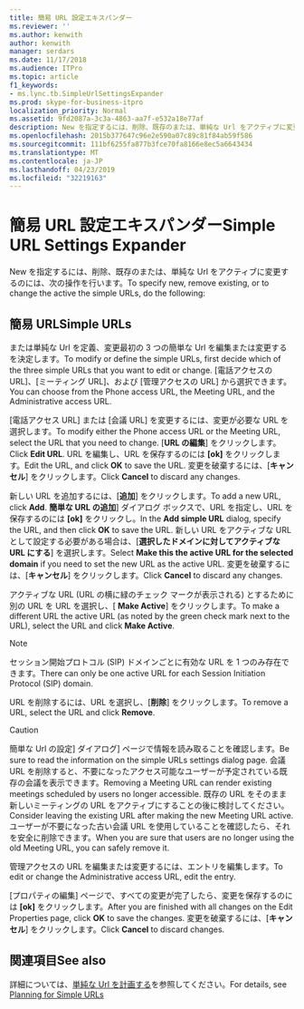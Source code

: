 ```yaml
---
title: 簡易 URL 設定エキスパンダー
ms.reviewer: ''
ms.author: kenwith
author: kenwith
manager: serdars
ms.date: 11/17/2018
ms.audience: ITPro
ms.topic: article
f1_keywords:
- ms.lync.tb.SimpleUrlSettingsExpander
ms.prod: skype-for-business-itpro
localization_priority: Normal
ms.assetid: 9fd2087a-3c3a-4863-aa7f-e532a18e77af
description: New を指定するには、削除、既存のまたは、単純な Url をアクティブに変更するのには、次の操作を行います。
ms.openlocfilehash: 2015b377647c96e2e590a07c89c81f84ab59f586
ms.sourcegitcommit: 111bf6255fa877b3fce70fa8166e8ec5a6643434
ms.translationtype: MT
ms.contentlocale: ja-JP
ms.lasthandoff: 04/23/2019
ms.locfileid: "32219163"
---
```

# <a name="simple-url-settings-expander"></a><span data-ttu-id="9a871-103">簡易 URL 設定エキスパンダー</span><span class="sxs-lookup"><span data-stu-id="9a871-103">Simple URL Settings Expander</span></span>

<span data-ttu-id="9a871-104">New を指定するには、削除、既存のまたは、単純な Url をアクティブに変更するのには、次の操作を行います。</span><span class="sxs-lookup"><span data-stu-id="9a871-104">To specify new, remove existing, or to change the active the simple URLs, do the following:</span></span>

## <a name="simple-urls"></a><span data-ttu-id="9a871-105">簡易 URL</span><span class="sxs-lookup"><span data-stu-id="9a871-105">Simple URLs</span></span>

<span data-ttu-id="9a871-106">または単純な Url を定義、変更最初の 3 つの簡単な Url を編集または変更するを決定します。</span><span class="sxs-lookup"><span data-stu-id="9a871-106">To modify or define the simple URLs, first decide which of the three simple URLs that you want to edit or change.</span></span> <span data-ttu-id="9a871-107">[電話アクセスの URL]、[ミーティング URL]、および [管理アクセスの URL] から選択できます。</span><span class="sxs-lookup"><span data-stu-id="9a871-107">You can choose from the Phone access URL, the Meeting URL, and the Administrative access URL.</span></span>

<span data-ttu-id="9a871-108">[電話アクセス URL] または [会議 URL] を変更するには、変更が必要な URL を選択します。</span><span class="sxs-lookup"><span data-stu-id="9a871-108">To modify either the Phone access URL or the Meeting URL, select the URL that you need to change.</span></span> <span data-ttu-id="9a871-109">[**URL の編集**] をクリックします。</span><span class="sxs-lookup"><span data-stu-id="9a871-109">Click **Edit URL**.</span></span> <span data-ttu-id="9a871-110">URL を編集し、URL を保存するのには **[ok]** をクリックします。</span><span class="sxs-lookup"><span data-stu-id="9a871-110">Edit the URL, and click **OK** to save the URL.</span></span> <span data-ttu-id="9a871-111">変更を破棄するには、[**キャンセル**] をクリックします。</span><span class="sxs-lookup"><span data-stu-id="9a871-111">Click **Cancel** to discard any changes.</span></span>

<span data-ttu-id="9a871-112">新しい URL を追加するには、[**追加**] をクリックします。</span><span class="sxs-lookup"><span data-stu-id="9a871-112">To add a new URL, click **Add**.</span></span> <span data-ttu-id="9a871-113">**簡単な URL の追加**] ダイアログ ボックスで、URL を指定し、URL を保存するのには **[ok]** をクリックし。</span><span class="sxs-lookup"><span data-stu-id="9a871-113">In the **Add simple URL** dialog, specify the URL, and then click **OK** to save the URL.</span></span> <span data-ttu-id="9a871-114">新しい URL をアクティブな URL として設定する必要がある場合は、[**選択したドメインに対してアクティブな URL にする**] を選択します。</span><span class="sxs-lookup"><span data-stu-id="9a871-114">Select **Make this the active URL for the selected domain** if you need to set the new URL as the active URL.</span></span> <span data-ttu-id="9a871-115">変更を破棄するには、[**キャンセル**] をクリックします。</span><span class="sxs-lookup"><span data-stu-id="9a871-115">Click **Cancel** to discard any changes.</span></span>

<span data-ttu-id="9a871-116">アクティブな URL (URL の横に緑のチェック マークが表示される) とするために別の URL を URL を選択し、[ **Make Active**] をクリックします。</span><span class="sxs-lookup"><span data-stu-id="9a871-116">To make a different URL the active URL (as noted by the green check mark next to the URL), select the URL and click **Make Active**.</span></span>

> [!NOTE]
> <span data-ttu-id="9a871-117">セッション開始プロトコル (SIP) ドメインごとに有効な URL を 1 つのみ存在できます。</span><span class="sxs-lookup"><span data-stu-id="9a871-117">There can only be one active URL for each Session Initiation Protocol (SIP) domain.</span></span>

<span data-ttu-id="9a871-118">URL を削除するには、URL を選択し、[**削除**] をクリックします。</span><span class="sxs-lookup"><span data-stu-id="9a871-118">To remove a URL, select the URL and click **Remove**.</span></span>

> [!CAUTION]
> <span data-ttu-id="9a871-119">簡単な Url の設定] ダイアログ] ページで情報を読み取ることを確認します。</span><span class="sxs-lookup"><span data-stu-id="9a871-119">Be sure to read the information on the simple URLs settings dialog page.</span></span> <span data-ttu-id="9a871-120">会議 URL を削除すると、不要になったアクセス可能なユーザーが予定されている既存の会議を表示できます。</span><span class="sxs-lookup"><span data-stu-id="9a871-120">Removing a Meeting URL can render existing meetings scheduled by users no longer accessible.</span></span> <span data-ttu-id="9a871-121">既存の URL をそのまま新しいミーティングの URL をアクティブにすることの後に検討してください。</span><span class="sxs-lookup"><span data-stu-id="9a871-121">Consider leaving the existing URL after making the new Meeting URL active.</span></span> <span data-ttu-id="9a871-122">ユーザーが不要になった古い会議 URL を使用していることを確認したら、それを安全に削除できます。</span><span class="sxs-lookup"><span data-stu-id="9a871-122">When you are sure that users are no longer using the old Meeting URL, you can safely remove it.</span></span>

<span data-ttu-id="9a871-123">管理アクセスの URL を編集または変更するには、エントリを編集します。</span><span class="sxs-lookup"><span data-stu-id="9a871-123">To edit or change the Administrative access URL, edit the entry.</span></span>

<span data-ttu-id="9a871-124">[プロパティの編集] ページで、すべての変更が完了したら、変更を保存するのには **[ok]** をクリックします。</span><span class="sxs-lookup"><span data-stu-id="9a871-124">After you are finished with all changes on the Edit Properties page, click **OK** to save the changes.</span></span> <span data-ttu-id="9a871-125">変更を破棄するには、[**キャンセル**] をクリックします。</span><span class="sxs-lookup"><span data-stu-id="9a871-125">Click **Cancel** to discard changes.</span></span>

## <a name="see-also"></a><span data-ttu-id="9a871-126">関連項目</span><span class="sxs-lookup"><span data-stu-id="9a871-126">See also</span></span>

<span data-ttu-id="9a871-127">詳細については、[単純な Url を計画する](https://technet.microsoft.com/library/20e4f4b6-b7ff-4297-b00d-d1211ee800ac.aspx)を参照してください。</span><span class="sxs-lookup"><span data-stu-id="9a871-127">For details, see [Planning for Simple URLs](https://technet.microsoft.com/library/20e4f4b6-b7ff-4297-b00d-d1211ee800ac.aspx)</span></span>



